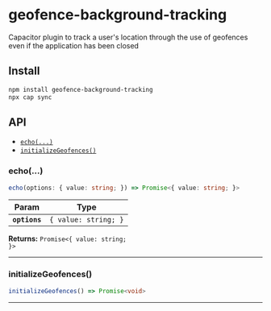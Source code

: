 # geofence-background-tracking

Capacitor plugin to track a user's location through the use of geofences even if the application has been closed

## Install

```bash
npm install geofence-background-tracking
npx cap sync
```

## API

<docgen-index>

* [`echo(...)`](#echo)
* [`initializeGeofences()`](#initializegeofences)

</docgen-index>

<docgen-api>
<!--Update the source file JSDoc comments and rerun docgen to update the docs below-->

### echo(...)

```typescript
echo(options: { value: string; }) => Promise<{ value: string; }>
```

| Param         | Type                            |
| ------------- | ------------------------------- |
| **`options`** | <code>{ value: string; }</code> |

**Returns:** <code>Promise&lt;{ value: string; }&gt;</code>

--------------------


### initializeGeofences()

```typescript
initializeGeofences() => Promise<void>
```

--------------------

</docgen-api>

